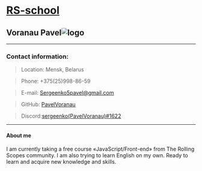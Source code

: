 # [RS-school](https://app.rs.school/)
## Voranau Pavel![logo](https://avatars.githubusercontent.com/u/110420940?s=400&u=db9b7db4a672675dacbf42a396441fb5b415102c&v=4)
***
### Contact information:
>Location: Mensk, Belarus

>Phone: +375(25)998-86-59

>E-mail: Sergeenko5pavel@gmail.com

>GitHub: [PavelVoranau](https://github.com/PavelVoranau)

>Discord:[sergeenko(PavelVoranau)#1622](https://discord.com/channels/@me)

 ***
#### About me
 I am currently taking a free course «JavaScript/Front-end» from The Rolling Scopes community. I am also trying to learn English on my own. Ready to learn and acquire new knowledge and skills.
